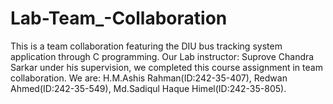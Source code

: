 # Lab-Team_-Collaboration
This is a team collaboration featuring the DIU bus tracking system application through C programming.
Our Lab instructor: Suprove Chandra Sarkar
under his supervision, we completed this course assignment in team collaboration.
We are:
H.M.Ashis Rahman(ID:242-35-407),
Redwan Ahmed(ID:242-35-549),
Md.Sadiqul Haque Himel(ID:242-35-805).

